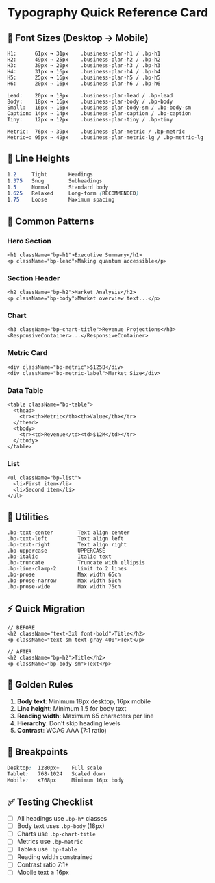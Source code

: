 # Typography Quick Reference Card

## 📏 Font Sizes (Desktop → Mobile)

```
H1:      61px → 31px    .business-plan-h1 / .bp-h1
H2:      49px → 25px    .business-plan-h2 / .bp-h2
H3:      39px → 20px    .business-plan-h3 / .bp-h3
H4:      31px → 16px    .business-plan-h4 / .bp-h4
H5:      25px → 16px    .business-plan-h5 / .bp-h5
H6:      20px → 16px    .business-plan-h6 / .bp-h6

Lead:    20px → 18px    .business-plan-lead / .bp-lead
Body:    18px → 16px    .business-plan-body / .bp-body
Small:   16px → 16px    .business-plan-body-sm / .bp-body-sm
Caption: 14px → 14px    .business-plan-caption / .bp-caption
Tiny:    12px → 12px    .business-plan-tiny / .bp-tiny

Metric:  76px → 39px    .business-plan-metric / .bp-metric
Metric+: 95px → 49px    .business-plan-metric-lg / .bp-metric-lg
```

## 📐 Line Heights

```css
1.2     Tight       Headings
1.375   Snug        Subheadings
1.5     Normal      Standard body
1.625   Relaxed     Long-form (RECOMMENDED)
1.75    Loose       Maximum spacing
```

## 🎨 Common Patterns

### Hero Section
```tsx
<h1 className="bp-h1">Executive Summary</h1>
<p className="bp-lead">Making quantum accessible</p>
```

### Section Header
```tsx
<h2 className="bp-h2">Market Analysis</h2>
<p className="bp-body">Market overview text...</p>
```

### Chart
```tsx
<h3 className="bp-chart-title">Revenue Projections</h3>
<ResponsiveContainer>...</ResponsiveContainer>
```

### Metric Card
```tsx
<div className="bp-metric">$125B</div>
<div className="bp-metric-label">Market Size</div>
```

### Data Table
```tsx
<table className="bp-table">
  <thead>
    <tr><th>Metric</th><th>Value</th></tr>
  </thead>
  <tbody>
    <tr><td>Revenue</td><td>$12M</td></tr>
  </tbody>
</table>
```

### List
```tsx
<ul className="bp-list">
  <li>First item</li>
  <li>Second item</li>
</ul>
```

## 🔧 Utilities

```tsx
.bp-text-center        Text align center
.bp-text-left          Text align left
.bp-text-right         Text align right
.bp-uppercase          UPPERCASE
.bp-italic             Italic text
.bp-truncate           Truncate with ellipsis
.bp-line-clamp-2       Limit to 2 lines
.bp-prose              Max width 65ch
.bp-prose-narrow       Max width 50ch
.bp-prose-wide         Max width 75ch
```

## ⚡ Quick Migration

```tsx
// BEFORE
<h2 className="text-3xl font-bold">Title</h2>
<p className="text-sm text-gray-400">Text</p>

// AFTER
<h2 className="bp-h2">Title</h2>
<p className="bp-body-sm">Text</p>
```

## 🎯 Golden Rules

1. **Body text**: Minimum 18px desktop, 16px mobile
2. **Line height**: Minimum 1.5 for body text
3. **Reading width**: Maximum 65 characters per line
4. **Hierarchy**: Don't skip heading levels
5. **Contrast**: WCAG AAA (7:1 ratio)

## 📱 Breakpoints

```css
Desktop:  1280px+    Full scale
Tablet:   768-1024   Scaled down
Mobile:   <768px     Minimum 16px body
```

## ✅ Testing Checklist

- [ ] All headings use `.bp-h*` classes
- [ ] Body text uses `.bp-body` (18px)
- [ ] Charts use `.bp-chart-title`
- [ ] Metrics use `.bp-metric`
- [ ] Tables use `.bp-table`
- [ ] Reading width constrained
- [ ] Contrast ratio 7:1+
- [ ] Mobile text ≥ 16px
